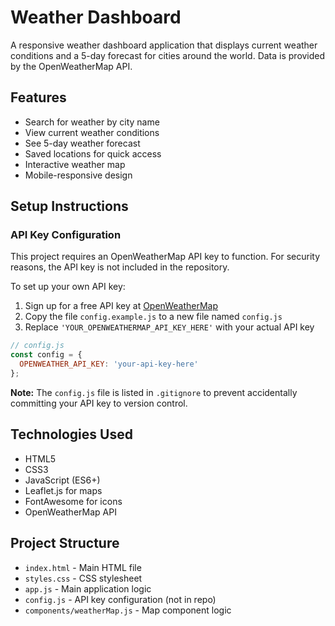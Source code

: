 # Weather Dashboard

A responsive weather dashboard application that displays current weather conditions and a 5-day forecast for cities around the world. Data is provided by the OpenWeatherMap API.

## Features

- Search for weather by city name
- View current weather conditions
- See 5-day weather forecast
- Saved locations for quick access
- Interactive weather map
- Mobile-responsive design

## Setup Instructions

### API Key Configuration

This project requires an OpenWeatherMap API key to function. For security reasons, the API key is not included in the repository.

To set up your own API key:

1. Sign up for a free API key at [OpenWeatherMap](https://home.openweathermap.org/users/sign_up)
2. Copy the file `config.example.js` to a new file named `config.js`
3. Replace `'YOUR_OPENWEATHERMAP_API_KEY_HERE'` with your actual API key

```javascript
// config.js
const config = {
  OPENWEATHER_API_KEY: 'your-api-key-here'
};
```

**Note:** The `config.js` file is listed in `.gitignore` to prevent accidentally committing your API key to version control.

## Technologies Used

- HTML5
- CSS3
- JavaScript (ES6+)
- Leaflet.js for maps
- FontAwesome for icons
- OpenWeatherMap API

## Project Structure

- `index.html` - Main HTML file
- `styles.css` - CSS stylesheet
- `app.js` - Main application logic
- `config.js` - API key configuration (not in repo)
- `components/weatherMap.js` - Map component logic
